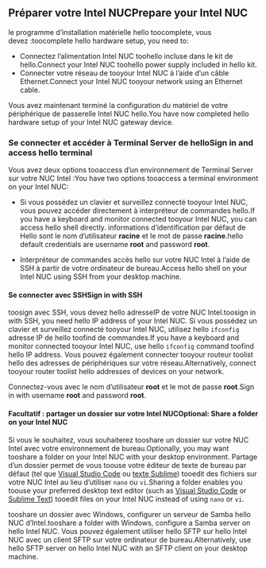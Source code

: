 ## <a name="prepare-your-intel-nuc"></a><span data-ttu-id="3732e-101">Préparer votre Intel NUC</span><span class="sxs-lookup"><span data-stu-id="3732e-101">Prepare your Intel NUC</span></span>

<span data-ttu-id="3732e-102">le programme d’installation matérielle hello toocomplete, vous devez :</span><span class="sxs-lookup"><span data-stu-id="3732e-102">toocomplete hello hardware setup, you need to:</span></span>

- <span data-ttu-id="3732e-103">Connectez l’alimentation Intel NUC toohello incluse dans le kit de hello.</span><span class="sxs-lookup"><span data-stu-id="3732e-103">Connect your Intel NUC toohello power supply included in hello kit.</span></span>
- <span data-ttu-id="3732e-104">Connecter votre réseau de tooyour Intel NUC à l’aide d’un câble Ethernet.</span><span class="sxs-lookup"><span data-stu-id="3732e-104">Connect your Intel NUC tooyour network using an Ethernet cable.</span></span>

<span data-ttu-id="3732e-105">Vous avez maintenant terminé la configuration du matériel de votre périphérique de passerelle Intel NUC hello.</span><span class="sxs-lookup"><span data-stu-id="3732e-105">You have now completed hello hardware setup of your Intel NUC gateway device.</span></span>

### <a name="sign-in-and-access-hello-terminal"></a><span data-ttu-id="3732e-106">Se connecter et accéder à Terminal Server de hello</span><span class="sxs-lookup"><span data-stu-id="3732e-106">Sign in and access hello terminal</span></span>

<span data-ttu-id="3732e-107">Vous avez deux options tooaccess d’un environnement de Terminal Server sur votre NUC Intel :</span><span class="sxs-lookup"><span data-stu-id="3732e-107">You have two options tooaccess a terminal environment on your Intel NUC:</span></span>

- <span data-ttu-id="3732e-108">Si vous possédez un clavier et surveillez connecté tooyour Intel NUC, vous pouvez accéder directement à interpréteur de commandes hello.</span><span class="sxs-lookup"><span data-stu-id="3732e-108">If you have a keyboard and monitor connected tooyour Intel NUC, you can access hello shell directly.</span></span> <span data-ttu-id="3732e-109">informations d’identification par défaut de Hello sont le nom d’utilisateur **racine** et le mot de passe **racine**.</span><span class="sxs-lookup"><span data-stu-id="3732e-109">hello default credentials are username **root** and password **root**.</span></span>

- <span data-ttu-id="3732e-110">Interpréteur de commandes accès hello sur votre NUC Intel à l’aide de SSH à partir de votre ordinateur de bureau.</span><span class="sxs-lookup"><span data-stu-id="3732e-110">Access hello shell on your Intel NUC using SSH from your desktop machine.</span></span>

#### <a name="sign-in-with-ssh"></a><span data-ttu-id="3732e-111">Se connecter avec SSH</span><span class="sxs-lookup"><span data-stu-id="3732e-111">Sign in with SSH</span></span>

<span data-ttu-id="3732e-112">toosign avec SSH, vous devez hello adresseIP de votre NUC Intel.</span><span class="sxs-lookup"><span data-stu-id="3732e-112">toosign in with SSH, you need hello IP address of your Intel NUC.</span></span> <span data-ttu-id="3732e-113">Si vous possédez un clavier et surveillez connecté tooyour Intel NUC, utilisez hello `ifconfig` adresse IP de hello toofind de commandes.</span><span class="sxs-lookup"><span data-stu-id="3732e-113">If you have a keyboard and monitor connected tooyour Intel NUC, use hello `ifconfig` command toofind hello IP address.</span></span> <span data-ttu-id="3732e-114">Vous pouvez également connecter tooyour routeur toolist hello des adresses de périphériques sur votre réseau.</span><span class="sxs-lookup"><span data-stu-id="3732e-114">Alternatively, connect tooyour router toolist hello addresses of devices on your network.</span></span>

<span data-ttu-id="3732e-115">Connectez-vous avec le nom d’utilisateur **root** et le mot de passe **root**.</span><span class="sxs-lookup"><span data-stu-id="3732e-115">Sign in with username **root** and password **root**.</span></span>

#### <a name="optional-share-a-folder-on-your-intel-nuc"></a><span data-ttu-id="3732e-116">Facultatif : partager un dossier sur votre Intel NUC</span><span class="sxs-lookup"><span data-stu-id="3732e-116">Optional: Share a folder on your Intel NUC</span></span>

<span data-ttu-id="3732e-117">Si vous le souhaitez, vous souhaiterez tooshare un dossier sur votre NUC Intel avec votre environnement de bureau.</span><span class="sxs-lookup"><span data-stu-id="3732e-117">Optionally, you may want tooshare a folder on your Intel NUC with your desktop environment.</span></span> <span data-ttu-id="3732e-118">Partage d’un dossier permet de vous toouse votre éditeur de texte de bureau par défaut (tel que [Visual Studio Code](https://code.visualstudio.com/) ou [texte Sublime](http://www.sublimetext.com/)) tooedit des fichiers sur votre NUC Intel au lieu d’utiliser `nano` ou `vi`.</span><span class="sxs-lookup"><span data-stu-id="3732e-118">Sharing a folder enables you toouse your preferred desktop text editor (such as [Visual Studio Code](https://code.visualstudio.com/) or [Sublime Text](http://www.sublimetext.com/)) tooedit files on your Intel NUC instead of using `nano` or `vi`.</span></span>

<span data-ttu-id="3732e-119">tooshare un dossier avec Windows, configurer un serveur de Samba hello NUC d’Intel.</span><span class="sxs-lookup"><span data-stu-id="3732e-119">tooshare a folder with Windows, configure a Samba server on hello Intel NUC.</span></span> <span data-ttu-id="3732e-120">Vous pouvez également utiliser hello SFTP sur hello Intel NUC avec un client SFTP sur votre ordinateur de bureau.</span><span class="sxs-lookup"><span data-stu-id="3732e-120">Alternatively, use hello SFTP server on hello Intel NUC with an SFTP client on your desktop machine.</span></span>
